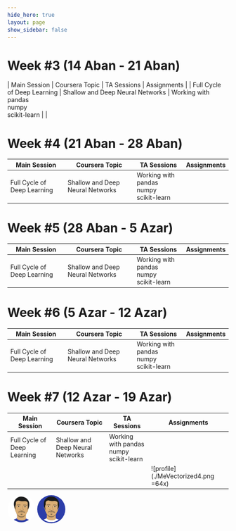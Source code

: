 ```yaml
---
hide_hero: true
layout: page
show_sidebar: false
---
```


# Week #3 (14 Aban - 21 Aban)

| Main Session 	| Coursera Topic	| TA Sessions 	| Assignments 	|
| Full Cycle of Deep Learning	| Shallow and Deep Neural Networks 	| Working with pandas<br>numpy<br>scikit-learn 	|  	|

# Week #4 (21 Aban - 28 Aban)

| **Main Session** 	| **Coursera Topic**	| **TA Sessions** 	| **Assignments** 	|
|------|------|------|-----|
| Full Cycle of Deep Learning	| Shallow and Deep Neural Networks 	| Working with pandas<br>numpy<br>scikit-learn 	|  	|
 
# Week #5 (28 Aban - 5 Azar)

| Main Session 	| Coursera Topic	| TA Sessions 	| Assignments 	|
|------|------|------|-----|
| Full Cycle of Deep Learning	| Shallow and Deep Neural Networks 	| Working with pandas<br>numpy<br>scikit-learn 	|  	|
 
# Week #6 (5 Azar - 12 Azar)

| **Main Session** 	| **Coursera Topic**	| **TA Sessions** 	| **Assignments** 	|
|------|------|------|-----|
| Full Cycle of Deep Learning	| Shallow and Deep Neural Networks 	| Working with pandas<br>numpy<br>scikit-learn 	|  	|

# Week #7 (12 Azar - 19 Azar)

| **Main Session** 	| **Coursera Topic**	| **TA Sessions** 	| **Assignments** 	|
|------|------|------|-----|
| Full Cycle of Deep Learning	| Shallow and Deep Neural Networks 	| Working with pandas<br>numpy<br>scikit-learn 	|  	|
| | | |![profile](./MeVectorized4.png =64x) |

<img src="./MeVectorized3.jpg" height="auto" width="64" style="border-radius:100%">

<img src="./MeVectorized4.png" height="auto" width="64" style="border-radius:100%">
